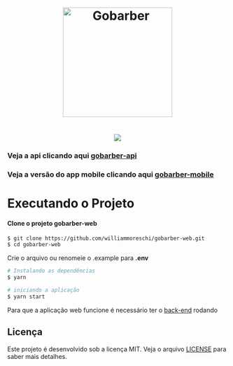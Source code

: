 <h1 align="center">
<img src="https://user-images.githubusercontent.com/2512512/93157514-c1a2ca80-f6e0-11ea-856e-e0664d807f28.png" alt="Gobarber" width="250" />
</h1>

<h1 align="center">
<img src="https://user-images.githubusercontent.com/2512512/93157634-f878e080-f6e0-11ea-88ab-f5cc5370a419.gif" />
</h1>

### Veja a api clicando aqui [gobarber-api](https://github.com/williammoreschi/gobarber-api.git)
### Veja a versão do app mobile clicando aqui [gobarber-mobile](https://github.com/williammoreschi/gobarber-mobile.git)

# Executando o Projeto

#### Clone o projeto gobarber-web
```sh
$ git clone https://github.com/williammoreschi/gobarber-web.git
$ cd gobarber-web
```

Crie o arquivo ou renomeie o .example para **.env**

```sh
# Instalando as dependências
$ yarn

# iniciando a aplicação
$ yarn start
```

Para que a aplicação web funcione é necessário ter o [back-end](https://github.com/williammoreschi/gobarber-api.git) rodando

## Licença
Este projeto é desenvolvido sob a licença MIT. Veja o arquivo [LICENSE](LICENSE.md) para saber mais detalhes.
